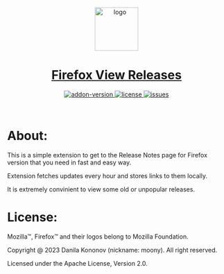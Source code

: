 <div align = "center">
	<br>
	<p>
		<a href="https://addons.mozilla.org/en-US/firefox/addon/firefox-view-releases">
			<img src="./assets/FVR-transparent-256.png" alt="logo" width="100" />
			<h1>Firefox View Releases</h1>
		</a>
	</p>
	<p>
		<a href="https://addons.mozilla.org/en-US/firefox/addon/firefox-view-releases">
			<img src="https://img.shields.io/amo/v/firefox-view-releases?style=for-the-badge&logo=firefox" alt="addon-version" />
		</a>
		<a href="https://github.com/i-Moony/firefox-view-releases/">
			<img src="https://img.shields.io/github/license/i-Moony/firefox-view-releases?style=for-the-badge&logo=github" alt="license" />
		</a>
		<a href="https://github.com/i-Moony/firefox-view-releases/">
			<img src="https://img.shields.io/github/issues/i-Moony/firefox-view-releases?style=for-the-badge&logo=github" alt="issues" />
		</a>
</div>
<br>

# About:
This is a simple extension to get to the Release Notes page for Firefox version that you need in fast and easy way.

Extension fetches updates every hour and stores links to them locally.

It is extremely convinient to view some old or unpopular releases.

# License:
Mozilla™, Firefox™ and their logos belong to Mozilla Foundation.

Copyright @ 2023 Danila Kononov (nickname: moony). All right reserved.

Licensed under the Apache License, Version 2.0.
